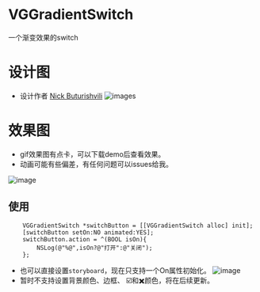 # VGGradientSwitch
一个渐变效果的switch

# 设计图
- 设计作者 [Nick Buturishvili](https://dribbble.com/nick_buturishvili)
![images](https://d13yacurqjgara.cloudfront.net/users/408943/screenshots/2272690/switch.gif)

# 效果图
- gif效果图有点卡，可以下载demo后查看效果。
- 动画可能有些偏差，有任何问题可以issues给我。


![image](http://ojaltanzc.bkt.clouddn.com/switch_button_1.gif)

## 使用
```objct
	VGGradientSwitch *switchButton = [[VGGradientSwitch alloc] init];
    [switchButton setOn:NO animated:YES];
    switchButton.action = ^(BOOL isOn){
        NSLog(@"%@",isOn?@"打开":@"关闭");
    };
```
- 也可以直接设置`storyboard`，现在只支持一个On属性初始化。
![image](http://ojaltanzc.bkt.clouddn.com/QQ20170213-160334.png)
- 暂时不支持设置背景颜色、边框、 ☑️和✖️颜色，将在后续更新。

